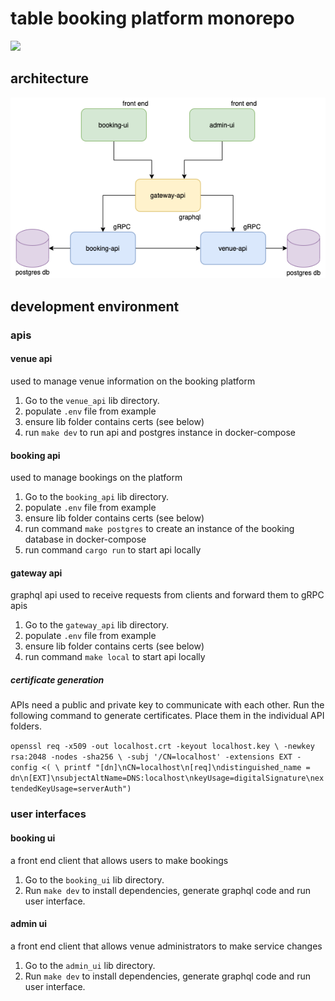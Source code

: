 # table booking platform monorepo

![](https://images.pexels.com/photos/1267708/pexels-photo-1267708.jpeg?cs=srgb&dl=four-women-sitting-on-benches-outside-building-1267708.jpg&fm=jpg)

## architecture

![](docs/platform-architecture.png)

## development environment

### apis

#### venue api

used to manage venue information on the booking platform

1. Go to the `venue_api` lib directory.
1. populate `.env` file from example
1. ensure lib folder contains certs (see below)
1. run `make dev` to run api and postgres instance in docker-compose

#### booking api

used to manage bookings on the platform

1. Go to the `booking_api` lib directory.
1. populate `.env` file from example
1. ensure lib folder contains certs (see below)
1. run command `make postgres` to create an instance of the booking database in docker-compose
1. run command `cargo run` to start api locally

#### gateway api

graphql api used to receive requests from clients and forward them to gRPC apis

1. Go to the `gateway_api` lib directory.
1. populate `.env` file from example
1. ensure lib folder contains certs (see below)
1. run command `make local` to start api locally


##### certificate generation

APIs need a public and private key to communicate with each other. 
Run the following command to generate certificates. Place them in the individual API folders.

`openssl req -x509 -out localhost.crt -keyout localhost.key \
   -newkey rsa:2048 -nodes -sha256 \
   -subj '/CN=localhost' -extensions EXT -config <( \
   printf "[dn]\nCN=localhost\n[req]\ndistinguished_name = dn\n[EXT]\nsubjectAltName=DNS:localhost\nkeyUsage=digitalSignature\nextendedKeyUsage=serverAuth")`

### user interfaces

#### booking ui

a front end client that allows users to make bookings

1. Go to the `booking_ui` lib directory.
1. Run `make dev` to install dependencies, generate graphql code and run user interface.

#### admin ui

a front end client that allows venue administrators to make service changes

1. Go to the `admin_ui` lib directory.
1. Run `make dev` to install dependencies, generate graphql code and run user interface.
